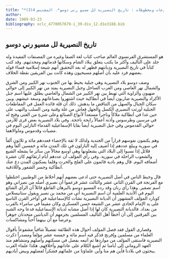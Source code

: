 ```yaml
---
title: "*مطبوعات ومخطوطات : تاريخ النصيرية لل مسيو رني دوسو*. المقتبس 4(3)"
author: 
date: 1909-03-23
bibliography: oclc_4770057679-i_39-div_12.d1e3188.bib
---
```




##  تاريخ النصيرية   لل  مسيو  رني  دوسو 


 هو المستشرق الفرنسوي العالم صاحب كتاب  لغة الصفا  وغيره من المصنفات المفيدة وله جلد على التأليف وأكثر ما يكتب يتعلق ببلاد الشام وسكانها قدمائهم ومحدثيهم. وقد كتب كتاباً في تاريخ النصيرية وديانتهم فظهر له بعد التحقيق أنهم شيعة إسلامية فساءَ قوله بعضهم فرد عليه بأن أصلهم مسيحيون وهذه كانت بين الفريقين نقطة الخلاف. 

 وصف دوسو بلاد النصيرية وهي جبلية يحيط بها من الجنوب نهر الكبير ومن الشرق والشمال نهر العاصي ومن الغرب الساحل وجبل النصيرية يمتد من نهر الكبير إلى حوالي صهيون والزاوية التي تهبط بين نهر الكبير من الشمال والعاصي يطلق عليها اسم جبل الأكراد والنصيرية ضاربون أيضاً في أنطاكية حيث اشتهروا بصناعاتهم وسعة عيشهم. وبين سكان الجبال والسهل من التناقض ما يدهش. ذلك أن قلة فائدة العمل في المقاطعات الجبلية أورثت النصيري الكسل والجهل فعاش من غلة وقتية ومن السلب والنهب على حين غدا في أنطاكية ملاكاً وتاجراً مستعداً لأنواع الصنائع وعلى شيءٍ من الغنى وفتح له   في مرسين وطرسوس وأذنة أعمالاً رابحة ناجحة. وفي بلاد النصيرية بعض قرى للأرمن حوالي القدموس وفي جبل النصيرية أيضاً بقايا الإسماعيلية القدماء النازلين اليوم في مصيات وقدموس وماوالاهما. 

 وهم يكتمون نفوسهم فراراً من الجندية ولذلك لا ثقة بالإحصاء فعددهم  مائة  و  ثلاثون  ألفاً في سورية ويبلغ عددهم إذا أضيف إليه النازلون في تلك المدن  مائة  و  خمسين  ألفاً وهم قلائل إذا نسبوا إلى البلاد التي يشغلونها وهي أوسع مجالاً من سائر ما يشغله الشيع والشعوب الراحلة في سورية. وفي رأي المؤلف أن عددهم أيام ارتقائهم كان  عشرة  أضعافه اليوم. قال وهم بادية قائمون على الفلح والحرث وقلما يسكنون المدن دع عنك أنطاكية وجسر الشغور واللاذقية. 

 قال وخبط الناس في أصل النصيرية حتى ادعى بعضهم أنهم أخلاط من الوطنيين اختلطوا مع الفرنجة في القرن الثاني  عشر  والثالث  عشر  فزعموا أن نصيري أصله من   نصراني وهو اسم تصغير. وهذا رأي رنان وقد رده المسيو دوسو بالبرهان القاطع قائلاً أن الرأي الشائع اليوم في الأندية العلمية أن اسم النصيرية أتى من محمد بن نصير ويقول ستانيسلاس كويارد المؤلف المشهور أن الديانة النصيرية نشأت كالإسماعيلية في أواخر القرن التاسع على يد الإمام الحادي  عشر  من الشيعة حسن العسكري وكان مقيماً في سامراء بالقرب من بغداد. فالديانة النصيرية كان لها إذا أصل مشابه لديانة الإسماعيلية فدعا وجه الشبه بين الفرقتين إلى أن أخطأ أهل التأليف المسلمين بجزمهم أن الديانتين متحدتان جوهراً وعرضاً مع أن بينهما أحناً ومشاكسات. 

 وقصارى القول فقد فصل المؤلف أحوال هذه الطائفة تفصيلاً شافياً مشفوعاً بأقوال العلماء من مسلمين وإفرنج فذكر فيه اسم  مائة  و  خمسة  عشر  مؤلفاً ومصدراً ذكرت النصيرية فاستقى المؤلف من مواردها ثم أتبعه بفصل في مسكنهم وأصلهم ومنشأهم منذ العهد الروماني إلى أيامنا ثم أشبع الكلام على عاداتهم وأخلاقهم. هكذا علماء الغرب يبحثون في بلادنا فأين هم منا وأين علماؤنا من علمائهم فشكراً لفضلهم وبيض أياديهم. 
